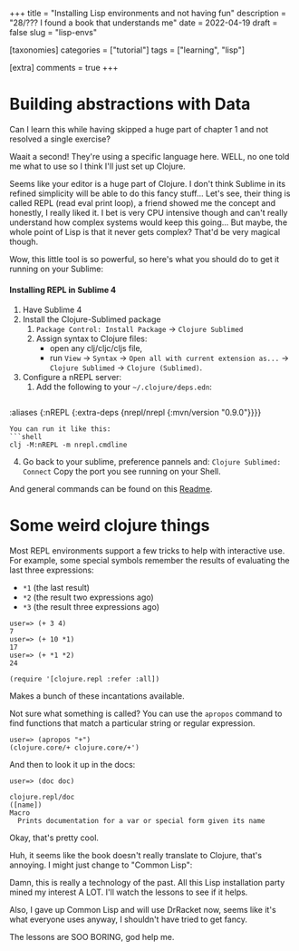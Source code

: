 +++
title = "Installing Lisp environments and not having fun"
description = "28/??? I found a book that understands me"
date = 2022-04-19
draft = false
slug = "lisp-envs"

[taxonomies]
categories = ["tutorial"]
tags = ["learning", "lisp"]

[extra]
comments = true
+++

# Building abstractions with Data

Can I learn this while having skipped a huge part of chapter 1 and not resolved a single exercise?

Waait a second! They're using a specific language here. WELL, no one told me what to use so I think I'll just set up Clojure.

Seems like your editor is a huge part of Clojure. I don't think Sublime in its refined simplicity will be able to do this fancy stuff... Let's see, their thing is called REPL (read eval print loop), a friend showed me the concept and honestly, I really liked it. I bet is very CPU intensive though and can't really understand how complex systems would keep this going... But maybe, the whole point of Lisp is that it never gets complex? That'd be very magical though.

Wow, this little tool is so powerful, so here's what you should do to get it running on your Sublime:

#### Installing REPL in Sublime 4

1. Have Sublime 4
2. Install the Clojure-Sublimed package
    1.  `Package Control: Install Package` → `Clojure Sublimed`
    2.  Assign syntax to Clojure files:
        -   open any clj/cljc/cljs file,
        -   run `View` → `Syntax` → `Open all with current extension as...` → `Clojure Sublimed` → `Clojure (Sublimed)`.
3. Configure a nREPL server:
    1. Add the following to your `~/.clojure/deps.edn`:
    ```clojure
:aliases {:nREPL
          {:extra-deps
            {nrepl/nrepl {:mvn/version "0.9.0"}}}}
```
You can run it like this:
```shell
clj -M:nREPL -m nrepl.cmdline
```
4. Go back to your sublime, preference pannels and:
`Clojure Sublimed: Connect`
Copy the port you see running on your Shell.

And general commands can be found on this [Readme](https://github.com/tonsky/Clojure-Sublimed#how-to-use).

# Some weird clojure things

Most REPL environments support a few tricks to help with interactive use. For example, some special symbols remember the results of evaluating the last three expressions:

-   `*1` (the last result)
-   `*2` (the result two expressions ago)
-   `*3` (the result three expressions ago)

```
user=> (+ 3 4)
7
user=> (+ 10 *1)
17
user=> (+ *1 *2)
24
```

```
(require '[clojure.repl :refer :all])
```

Makes a bunch of these incantations available.

Not sure what something is called? You can use the `apropos` command to find functions that match a particular string or regular expression.

```
user=> (apropos "+")
(clojure.core/+ clojure.core/+')
```

And then to look it up in the docs:

```
user=> (doc doc)

clojure.repl/doc
([name])
Macro
  Prints documentation for a var or special form given its name
```

Okay, that's pretty cool.

Huh, it seems like the book doesn't really translate to Clojure, that's annoying. I might just change to "Common Lisp":

Damn, this is really a technology of the past. All this Lisp installation party mined my interest A LOT. I'll watch the lessons to see if it helps.

Also, I gave up Common Lisp and will use DrRacket now, seems like it's what everyone uses anyway, I shouldn't have tried to get fancy.

The lessons are SOO BORING, god help me.